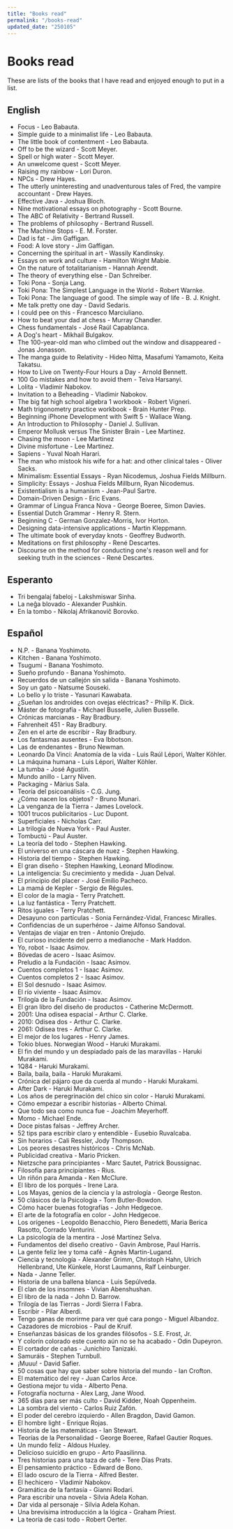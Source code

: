 ```yaml
---
title: "Books read"
permalink: "/books-read"
updated_date: "250105"
---
```


# Books read

These are lists of the books that I have read and enjoyed enough to put in a list.

## English

- Focus - Leo Babauta.
- Simple guide to a minimalist life - Leo Babauta.
- The little book of contentment - Leo Babauta.
- Off to be the wizard - Scott Meyer.
- Spell or high water - Scott Meyer.
- An unwelcome quest - Scott Meyer.
- Raising my rainbow - Lori Duron.
- NPCs - Drew Hayes.
- The utterly uninteresting and unadventurous tales of Fred, the vampire accountant - Drew Hayes.
- Effective Java - Joshua Bloch.
- Nine motivational essays on photography - Scott Bourne.
- The ABC of Relativity - Bertrand Russell.
- The problems of philosophy - Bertrand Russell.
- The Machine Stops - E. M. Forster.
- Dad is fat - Jim Gaffigan.
- Food: A love story - Jim Gaffigan.
- Concerning the spiritual in art - Wassily Kandinsky.
- Essays on work and culture - Hamilton Wright Mabie.
- On the nature of totalitarianism - Hannah Arendt.
- The theory of everything else - Dan Schreiber.
- Toki Pona - Sonja Lang.
- Toki Pona: The Simplest Language in the World - Robert Warnke.
- Toki Pona: The language of good. The simple way of life - B. J. Knight.
- Me talk pretty one day - David Sedaris.
- I could pee on this - Francesco Marciuliano.
- How to beat your dad at chess - Murray Chandler.
- Chess fundamentals - José Raúl Capablanca.
- A Dog's heart - Mikhail Bulgakov.
- The 100-year-old man who climbed out the window and disappeared - Jonas Jonasson.
- The manga guide to Relativity - Hideo Nitta, Masafumi Yamamoto, Keita Takatsu.
- How to Live on Twenty-Four Hours a Day - Arnold Bennett.
- 100 Go mistakes and how to avoid them - Teiva Harsanyi.
- Lolita - Vladimir Nabokov.
- Invitation to a Beheading - Vladimir Nabokov.
- The big fat high school algebra 1 workbook - Robert Vigneri.
- Math trigonometry practice workbook - Brain Hunter Prep.
- Beginning iPhone Development with Swift 5 - Wallace Wang.
- An Introduction to Philosophy - Daniel J. Sullivan.
- Emperor Mollusk versus The Sinister Brain - Lee Martinez.
- Chasing the moon - Lee Martinez
- Divine misfortune - Lee Martinez.
- Sapiens - Yuval Noah Harari.
- The man who mistook his wife for a hat: and other clinical tales - Oliver Sacks.
- Minimalism: Essential Essays - Ryan Nicodemus, Joshua Fields Millburn.
- Simplicity: Essays - Joshua Fields Millburn, Ryan Nicodemus.
- Existentialism is a humanism - Jean-Paul Sartre.
- Domain-Driven Design - Eric Evans.
- Grammar of Lingua Franca Nova - George Boeree, Simon Davies.
- Essential Dutch Grammar - Henry R. Stern.
- Beginning C - German Gonzalez-Morris, Ivor Horton.
- Designing data-intensive applications - Martin Kleppmann.
- The ultimate book of everyday knots - Geoffrey Budworth.
- Meditations on first philosophy - René Descartes.
- Discourse on the method for conducting one's reason well and for seeking truth in the sciences - René Descartes.

## Esperanto

- Tri bengalaj fabeloj - Lakshmiswar Sinha.
- La neĝa blovado - Alexander Pushkin.
- En la tombo - Nikolaj Afrikanoviĉ Borovko.

## Español

- N.P. - Banana Yoshimoto.
- Kitchen - Banana Yoshimoto.
- Tsugumi - Banana Yoshimoto.
- Sueño profundo - Banana Yoshimoto.
- Recuerdos de un callejón sin salida - Banana Yoshimoto.
- Soy un gato - Natsume Souseki.
- Lo bello y lo triste - Yasunari Kawabata.
- ¿Sueñan los androides con ovejas eléctricas? - Philip K. Dick.
- Máster de fotografía - Michael Busselle, Julien Busselle.
- Crónicas marcianas - Ray Bradbury.
- Fahrenheit 451 - Ray Bradbury.
- Zen en el arte de escribir - Ray Bradbury.
- Los fantasmas ausentes - Eva Ibbotson.
- Las de endenantes - Bruno Newman.
- Leonardo Da Vinci: Anatomía de la vida - Luis Raúl Lépori, Walter Köhler.
- La máquina humana - Luis Lépori, Walter Köhler.
- La tumba - José Agustín.
- Mundo anillo - Larry Niven.
- Packaging - Màrius Sala.
- Teoría del psicoanálisis - C.G. Jung.
- ¿Cómo nacen los objetos? - Bruno Munari.
- La venganza de la Tierra - James Lovelock.
- 1001 trucos publicitarios - Luc Dupont.
- Superficiales - Nicholas Carr.
- La trilogía de Nueva York - Paul Auster.
- Tombuctú - Paul Auster.
- La teoría del todo - Stephen Hawking.
- El universo en una cáscara de nuez - Stephen Hawking.
- Historia del tiempo - Stephen Hawking.
- El gran diseño - Stephen Hawking, Leonard Mlodinow.
- La inteligencia: Su crecimiento y medida - Juan Delval.
- El principio del placer - José Emilio Pacheco.
- La mamá de Kepler - Sergio de Régules.
- El color de la magia - Terry Pratchett.
- La luz fantástica - Terry Pratchett.
- Ritos iguales - Terry Pratchett.
- Desayuno con partículas - Sonia Fernández-Vidal, Francesc Miralles.
- Confidencias de un superhéroe - Jaime Alfonso Sandoval.
- Ventajas de viajar en tren - Antonio Orejudo.
- El curioso incidente del perro a medianoche - Mark Haddon.
- Yo, robot - Isaac Asimov.
- Bóvedas de acero - Isaac Asimov.
- Preludio a la Fundación - Isaac Asimov.
- Cuentos completos 1 - Isaac Asimov.
- Cuentos completos 2 - Isaac Asimov.
- El Sol desnudo - Isaac Asimov.
- El río viviente - Isaac Asimov.
- Trilogía de la Fundación - Isaac Asimov.
- El gran libro del diseño de productos - Catherine McDermott.
- 2001: Una odisea espacial - Arthur C. Clarke.
- 2010: Odisea dos - Arthur C. Clarke.
- 2061: Odisea tres - Arthur C. Clarke.
- El mejor de los lugares - Henry James.
- Tokio blues. Norwegian Wood - Haruki Murakami.
- El fin del mundo y un despiadado país de las maravillas - Haruki Murakami.
- 1Q84 - Haruki Murakami.
- Baila, baila, baila - Haruki Murakami.
- Crónica del pájaro que da cuerda al mundo - Haruki Murakami.
- After Dark - Haruki Murakami.
- Los años de peregrinación del chico sin color - Haruki Murakami.
- Cómo empezar a escribir historias - Alberto Chimal.
- Que todo sea como nunca fue - Joachim Meyerhoff.
- Momo - Michael Ende.
- Doce pistas falsas - Jeffrey Archer.
- 52 tips para escribir claro y entendible - Eusebio Ruvalcaba.
- Sin horarios - Cali Ressler, Jody Thompson.
- Los peores desastres históricos - Chris McNab.
- Publicidad creativa - Mario Pricken.
- Nietzsche para principiantes - Marc Sautet, Patrick Boussignac.
- Filosofía para principiantes - Rius.
- Un riñón para Amanda - Ken McClure.
- El libro de los porqués - Irene Lara.
- Los Mayas, genios de la ciencia y la astrología - George Reston.
- 50 clásicos de la Psicología - Tom Butler-Bowdon.
- Cómo hacer buenas fotografías - John Hedgecoe.
- El arte de la fotografía en color - John Hedgecoe.
- Los orígenes - Leopoldo Benacchio, Piero Benedetti, Maria Berica Rasotto, Corrado Venturini.
- La psicología de la mentira - José Martínez Selva.
- Fundamentos del diseño creativo - Gavin Ambrose, Paul Harris.
- La gente feliz lee y toma café - Agnès Martin-Lugand.
- Ciencia y tecnología - Alexander Grimm, Christoph Hahn, Ulrich Hellenbrand, Ute Künkele, Horst Laumanns, Ralf Leinburger.
- Nada - Janne Teller.
- Historia de una ballena blanca - Luis Sepúlveda.
- El clan de los insomnes - Vivian Abenshushan.
- El libro de la nada - John D. Barrow.
- Trilogía de las Tierras - Jordi Sierra I Fabra.
- Escribir - Pilar Alberdi.
- Tengo ganas de morirme para ver qué cara pongo - Miguel Albandoz.
- Cazadores de microbios - Paul de Kruif.
- Enseñanzas básicas de los grandes filósofos - S.E. Frost, Jr.
- Y colorín colorado este cuento aún no se ha acabado - Odin Dupeyron.
- El cortador de cañas - Junichiro Tanizaki.
- Samuráis - Stephen Turnbull.
- ¡Muuu! - David Safier.
- 50 cosas que hay que saber sobre historia del mundo - Ian Crofton.
- El matemático del rey - Juan Carlos Arce.
- Gestiona mejor tu vida - Alberto Pena.
- Fotografía nocturna - Alex Larg, Jane Wood.
- 365 días para ser más culto - David Kidder, Noah Oppenheim.
- La sombra del viento - Carlos Ruiz Zafón.
- El poder del cerebro izquierdo - Allen Bragdon, David Gamon.
- El hombre light - Enrique Rojas.
- Historia de las matemáticas - Ian Stewart.
- Teorías de la Personalidad - George Boeree, Rafael Gautier Roques.
- Un mundo feliz - Aldous Huxley.
- Delicioso suicidio en grupo - Arto Paasilinna.
- Tres historias para una taza de café - Tere Días Prats.
- El pensamiento práctico - Edward de Bono.
- El lado oscuro de la Tierra - Alfred Bester.
- El hechicero - Vladimir Nabokov.
- Gramática de la fantasía - Gianni Rodari.
- Para escribir una novela - Silvia Adela Kohan.
- Dar vida al personaje - Silvia Adela Kohan.
- Una brevísima introducción a la lógica - Graham Priest.
- La teoría de casi todo - Robert Oerter.
